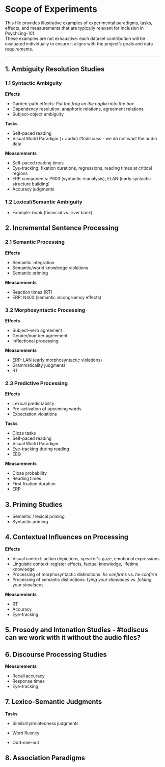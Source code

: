 # Scope of Experiments

This file provides illustrative examples of experimental paradigms, tasks, effects, and measurements that are typically relevant for inclusion in PsychLing-101.  
These examples are not exhaustive: each dataset contribution will be evaluated individually to ensure it aligns with the project’s goals and data requirements. 

---

## 1. Ambiguity Resolution Studies

### 1.1 Syntactic Ambiguity
**Effects**  
- Garden-path effects: *Put the frog on the napkin into the box*  
- Dependency resolution: anaphoric relations, agreement relations  
- Subject–object ambiguity  

**Tasks**  
- Self-paced reading  
- Visual World Paradigm (+ audio)  #todiscuss - we do not want the audio data

**Measurements**  
- Self-paced reading times  
- Eye-tracking: fixation durations, regressions, reading times at critical regions  
- ERP components: P600 (syntactic reanalysis), ELAN (early syntactic structure building)  
- Accuracy judgments  

### 1.2 Lexical/Semantic Ambiguity
- Example: *bank* (financial vs. river bank)  


## 2. Incremental Sentence Processing

### 2.1 Semantic Processing
**Effects**  
- Semantic integration  
- Semantic/world knowledge violations  
- Semantic priming  

**Measurements**  
- Reaction times (RT)  
- ERP: N400 (semantic incongruency effects)  

### 3.2 Morphosyntactic Processing
**Effects**  
- Subject–verb agreement  
- Gender/number agreement  
- Inflectional processing  

**Measurements**  
- ERP: LAN (early morphosyntactic violations)  
- Grammaticality judgments  
- RT  

### 2.3 Predictive Processing
**Effects**  
- Lexical predictability  
- Pre-activation of upcoming words  
- Expectation violations  

**Tasks**  
- Cloze tasks  
- Self-paced reading  
- Visual World Paradigm  
- Eye-tracking during reading  
- EEG  

**Measurements**  
- Cloze probability  
- Reading times  
- First fixation duration  
- ERP  


## 3. Priming Studies
- Semantic / lexical priming  
- Syntactic priming  


## 4. Contextual Influences on Processing
**Effects**  
- Visual context: action depictions, speaker's gaze, emotional expressions  
- Linguistic context: register effects, factual knowledge, lifetime knowledge  
- Processing of morphosyntactic distinctions: *he confirms* vs. *he confirm*  
- Processing of semantic distinctions: *tying your shoelaces* vs. *folding your shoelaces*  

**Measurements**  
- RT  
- Accuracy  
- Eye-tracking  


## 5. Prosody and Intonation Studies - #todiscus can we work with it without the audio files?


## 6. Discourse Processing Studies
**Measurements**  
- Recall accuracy  
- Response times  
- Eye-tracking

## 7. Lexico-Semantic Judgments 

**Tasks**

- Similarity/relatedness judgments

- Word fluency 

- Odd-one-out 

## 8. Association Paradigms
